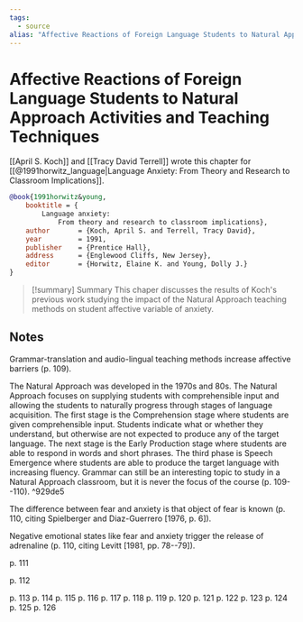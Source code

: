 ```yaml
---
tags: 
  - source
alias: "Affective Reactions of Foreign Language Students to Natural Approach Activities and Teaching Techniques"
---
```

# Affective Reactions of Foreign Language Students to Natural Approach Activities and Teaching Techniques

[[April S. Koch]] and [[Tracy David Terrell]] wrote this chapter for [[@1991horwitz_language|Language Anxiety: From Theory and Research to Classroom Implications]].
```bibtex
@book{1991horwitz&young,
	booktitle = {
		Language anxiety: 
			From theory and research to classroom implications},
	author       = {Koch, April S. and Terrell, Tracy David},
	year         = 1991,
	publisher    = {Prentice Hall},
	address      = {Englewood Cliffs, New Jersey},
	editor       = {Horwitz, Elaine K. and Young, Dolly J.}
}
```

> [!summary] Summary
>This chaper discusses the results of Koch's previous work studying the impact of the Natural Approach teaching methods on student affective variable of anxiety.
## Notes
Grammar-translation and audio-lingual teaching methods increase affective barriers (p. 109).

The Natural Approach was developed in the 1970s and 80s.  The Natural Approach focuses on supplying students with comprehensible input and allowing the students to naturally progress through stages of language acquisition. The first stage is the Comprehension stage where students are given comprehensible input. Students indicate what or whether they understand, but otherwise are not expected to produce any of the target language. The next stage is the Early Production stage where students are able to respond in words and short phrases. The third phase is Speech Emergence where students are able to produce the target language with increasing fluency. Grammar can still be an interesting topic to study in a Natural Approach classroom, but it is never the focus of the course (p. 109--110). ^929de5

The difference between fear and anxiety is that object of fear is known (p. 110, citing Spielberger and Diaz-Guerrero [1976, p. 6]).

Negative emotional states like fear and anxiety trigger the release of adrenaline (p. 110, citing Levitt [1981, pp. 78--79]).

p. 111

p. 112

p. 113
p. 114
p. 115
p. 116
p. 117
p. 118
p. 119
p. 120
p. 121
p. 122
p. 123
p. 124
p. 125
p. 126